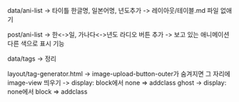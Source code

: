 data/ani-list
-> 타이틀 한글명, 일본어명, 년도추가
-> 레이아웃/테이블.md 파일 없애기

post/ani-list
-> 한<->일, 가나다<->년도 라디오 버튼 추가
-> 보고 있는 애니메이션 다른 색으로 표시 기능

data/tags
-> 정리

layout/tag-generator.html
-> image-upload-button-outer가 숨겨지면 그 자리에 image-view 띄우기
-> display: block에서 none => addclass ghost
-> display: none에서 block => addclass 